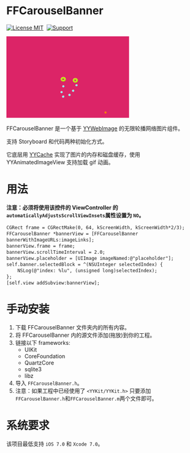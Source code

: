 FFCarouselBanner
==============
[![License MIT](https://img.shields.io/badge/license-MIT-green.svg?style=flat)](https://raw.githubusercontent.com/ibireme/YYWebImage/master/LICENSE)&nbsp;
[![Support](https://img.shields.io/badge/support-iOS%207%2B-blue.svg)](https://www.apple.com/nl/ios/)&nbsp;

![CaroselBannerGif](https://github.com/iostalks/FFCarouselBanner/blob/master/Demo/CaroselBannerGif.gif)

FFCarouselBanner 是一个基于 [YYWebImage](https://github.com/ibireme/YYWebImage) 的无限轮播网络图片组件。

支持 Storyboard 和代码两种初始化方式。

它底层用 [YYCache](https://github.com/ibireme/YYCache) 实现了图片的内存和磁盘缓存，使用
 YYAnimatedImageView 支持加载 gif 动画。


用法
==============

**注意：必须将使用该控件的 ViewController 的 `automaticallyAdjustsScrollViewInsets`属性设置为 `NO`。**
	
	CGRect frame = CGRectMake(0, 64, kScreenWidth, kScreenWidth*2/3);
    FFCarouselBanner *bannerView = [FFCarouselBanner bannerWithImageURLs:imageLinks];
    bannerView.frame = frame;
    bannerView.scrollTimeInterval = 2.0;
    bannerView.placeholder = [UIImage imageNamed:@"placeholder"];
    self.banner.selectedBlock = ^(NSUInteger selectedIndex) {
        NSLog(@"index: %lu", (unsigned long)selectedIndex);
    };
    [self.view addSubview:bannerView];
    

手动安装
==============
1. 下载 FFCarouselBanner 文件夹内的所有内容。
2. 将 FFCarouselBanner 内的源文件添加(拖放)到你的工程。
3. 链接以下 frameworks:
	* UIKit
	* CoreFoundation
	* QuartzCore
	* sqlite3
	* libz
4. 导入 `FFCarouselBanner.h`。
5. 注意：如果工程中已经使用了 `<YYKit/YYKit.h>` 只要添加 `FFCarouselBanner.h`和`FFCarouselBanner.m`两个文件即可。
    
系统要求
==============
该项目最低支持 `iOS 7.0` 和 `Xcode 7.0`。